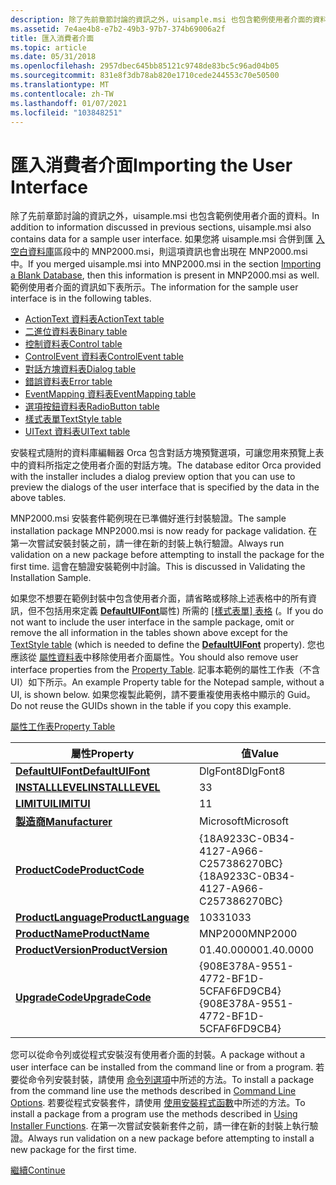 ```yaml
---
description: 除了先前章節討論的資訊之外，uisample.msi 也包含範例使用者介面的資料。
ms.assetid: 7e4ae4b8-e7b2-49b3-97b7-374b69006a2f
title: 匯入消費者介面
ms.topic: article
ms.date: 05/31/2018
ms.openlocfilehash: 2957dbec645bb85121c9748de83bc5c96ad04b05
ms.sourcegitcommit: 831e8f3db78ab820e1710cede244553c70e50500
ms.translationtype: MT
ms.contentlocale: zh-TW
ms.lasthandoff: 01/07/2021
ms.locfileid: "103848251"
---
```

# <a name="importing-the-user-interface"></a><span data-ttu-id="f6921-103">匯入消費者介面</span><span class="sxs-lookup"><span data-stu-id="f6921-103">Importing the User Interface</span></span>

<span data-ttu-id="f6921-104">除了先前章節討論的資訊之外，uisample.msi 也包含範例使用者介面的資料。</span><span class="sxs-lookup"><span data-stu-id="f6921-104">In addition to information discussed in previous sections, uisample.msi also contains data for a sample user interface.</span></span> <span data-ttu-id="f6921-105">如果您將 uisample.msi 合併到匯 [入空白資料庫](importing-a-blank-database.md)區段中的 MNP2000.msi，則這項資訊也會出現在 MNP2000.msi 中。</span><span class="sxs-lookup"><span data-stu-id="f6921-105">If you merged uisample.msi into MNP2000.msi in the section [Importing a Blank Database](importing-a-blank-database.md), then this information is present in MNP2000.msi as well.</span></span> <span data-ttu-id="f6921-106">範例使用者介面的資訊如下表所示。</span><span class="sxs-lookup"><span data-stu-id="f6921-106">The information for the sample user interface is in the following tables.</span></span>

-   [<span data-ttu-id="f6921-107">ActionText 資料表</span><span class="sxs-lookup"><span data-stu-id="f6921-107">ActionText table</span></span>](actiontext-table.md)
-   [<span data-ttu-id="f6921-108">二進位資料表</span><span class="sxs-lookup"><span data-stu-id="f6921-108">Binary table</span></span>](binary-table.md)
-   [<span data-ttu-id="f6921-109">控制資料表</span><span class="sxs-lookup"><span data-stu-id="f6921-109">Control table</span></span>](control-table.md)
-   [<span data-ttu-id="f6921-110">ControlEvent 資料表</span><span class="sxs-lookup"><span data-stu-id="f6921-110">ControlEvent table</span></span>](controlevent-table.md)
-   [<span data-ttu-id="f6921-111">對話方塊資料表</span><span class="sxs-lookup"><span data-stu-id="f6921-111">Dialog table</span></span>](dialog-table.md)
-   [<span data-ttu-id="f6921-112">錯誤資料表</span><span class="sxs-lookup"><span data-stu-id="f6921-112">Error table</span></span>](error-table.md)
-   [<span data-ttu-id="f6921-113">EventMapping 資料表</span><span class="sxs-lookup"><span data-stu-id="f6921-113">EventMapping table</span></span>](eventmapping-table.md)
-   [<span data-ttu-id="f6921-114">選項按鈕資料表</span><span class="sxs-lookup"><span data-stu-id="f6921-114">RadioButton table</span></span>](radiobutton-table.md)
-   [<span data-ttu-id="f6921-115">樣式表單</span><span class="sxs-lookup"><span data-stu-id="f6921-115">TextStyle table</span></span>](textstyle-table.md)
-   [<span data-ttu-id="f6921-116">UIText 資料表</span><span class="sxs-lookup"><span data-stu-id="f6921-116">UIText table</span></span>](uitext-table.md)

<span data-ttu-id="f6921-117">安裝程式隨附的資料庫編輯器 Orca 包含對話方塊預覽選項，可讓您用來預覽上表中的資料所指定之使用者介面的對話方塊。</span><span class="sxs-lookup"><span data-stu-id="f6921-117">The database editor Orca provided with the installer includes a dialog preview option that you can use to preview the dialogs of the user interface that is specified by the data in the above tables.</span></span>

<span data-ttu-id="f6921-118">MNP2000.msi 安裝套件範例現在已準備好進行封裝驗證。</span><span class="sxs-lookup"><span data-stu-id="f6921-118">The sample installation package MNP2000.msi is now ready for package validation.</span></span> <span data-ttu-id="f6921-119">在第一次嘗試安裝封裝之前，請一律在新的封裝上執行驗證。</span><span class="sxs-lookup"><span data-stu-id="f6921-119">Always run validation on a new package before attempting to install the package for the first time.</span></span> <span data-ttu-id="f6921-120">這會在驗證安裝範例中討論。</span><span class="sxs-lookup"><span data-stu-id="f6921-120">This is discussed in Validating the Installation Sample.</span></span>

<span data-ttu-id="f6921-121">如果您不想要在範例封裝中包含使用者介面，請省略或移除上述表格中的所有資訊，但不包括用來定義 [**DefaultUIFont**](defaultuifont.md)屬性) 所需的 [[樣式表單] 表格](textstyle-table.md) (。</span><span class="sxs-lookup"><span data-stu-id="f6921-121">If you do not want to include the user interface in the sample package, omit or remove the all information in the tables shown above except for the [TextStyle table](textstyle-table.md) (which is needed to define the [**DefaultUIFont**](defaultuifont.md) property).</span></span> <span data-ttu-id="f6921-122">您也應該從 [屬性資料表](property-table.md)中移除使用者介面屬性。</span><span class="sxs-lookup"><span data-stu-id="f6921-122">You should also remove user interface properties from the [Property Table](property-table.md).</span></span> <span data-ttu-id="f6921-123">記事本範例的屬性工作表（不含 UI）如下所示。</span><span class="sxs-lookup"><span data-stu-id="f6921-123">An example Property table for the Notepad sample, without a UI, is shown below.</span></span> <span data-ttu-id="f6921-124">如果您複製此範例，請不要重複使用表格中顯示的 Guid。</span><span class="sxs-lookup"><span data-stu-id="f6921-124">Do not reuse the GUIDs shown in the table if you copy this example.</span></span>

[<span data-ttu-id="f6921-125">屬性工作表</span><span class="sxs-lookup"><span data-stu-id="f6921-125">Property Table</span></span>](property-table.md)



| <span data-ttu-id="f6921-126">屬性</span><span class="sxs-lookup"><span data-stu-id="f6921-126">Property</span></span>                                   | <span data-ttu-id="f6921-127">值</span><span class="sxs-lookup"><span data-stu-id="f6921-127">Value</span></span>                                  |
|--------------------------------------------|----------------------------------------|
| [<span data-ttu-id="f6921-128">**DefaultUIFont**</span><span class="sxs-lookup"><span data-stu-id="f6921-128">**DefaultUIFont**</span></span>](defaultuifont.md)     | <span data-ttu-id="f6921-129">DlgFont8</span><span class="sxs-lookup"><span data-stu-id="f6921-129">DlgFont8</span></span>                               |
| [<span data-ttu-id="f6921-130">**INSTALLLEVEL**</span><span class="sxs-lookup"><span data-stu-id="f6921-130">**INSTALLLEVEL**</span></span>](installlevel.md)       | <span data-ttu-id="f6921-131">3</span><span class="sxs-lookup"><span data-stu-id="f6921-131">3</span></span>                                      |
| [<span data-ttu-id="f6921-132">**LIMITUI**</span><span class="sxs-lookup"><span data-stu-id="f6921-132">**LIMITUI**</span></span>](limitui.md)                 | <span data-ttu-id="f6921-133">1</span><span class="sxs-lookup"><span data-stu-id="f6921-133">1</span></span>                                      |
| [<span data-ttu-id="f6921-134">**製造商**</span><span class="sxs-lookup"><span data-stu-id="f6921-134">**Manufacturer**</span></span>](manufacturer.md)       | <span data-ttu-id="f6921-135">Microsoft</span><span class="sxs-lookup"><span data-stu-id="f6921-135">Microsoft</span></span>                              |
| [<span data-ttu-id="f6921-136">**ProductCode**</span><span class="sxs-lookup"><span data-stu-id="f6921-136">**ProductCode**</span></span>](productcode.md)         | <span data-ttu-id="f6921-137">{18A9233C-0B34-4127-A966-C257386270BC}</span><span class="sxs-lookup"><span data-stu-id="f6921-137">{18A9233C-0B34-4127-A966-C257386270BC}</span></span> |
| [<span data-ttu-id="f6921-138">**ProductLanguage**</span><span class="sxs-lookup"><span data-stu-id="f6921-138">**ProductLanguage**</span></span>](productlanguage.md) | <span data-ttu-id="f6921-139">1033</span><span class="sxs-lookup"><span data-stu-id="f6921-139">1033</span></span>                                   |
| [<span data-ttu-id="f6921-140">**ProductName**</span><span class="sxs-lookup"><span data-stu-id="f6921-140">**ProductName**</span></span>](productname.md)         | <span data-ttu-id="f6921-141">MNP2000</span><span class="sxs-lookup"><span data-stu-id="f6921-141">MNP2000</span></span>                                |
| [<span data-ttu-id="f6921-142">**ProductVersion**</span><span class="sxs-lookup"><span data-stu-id="f6921-142">**ProductVersion**</span></span>](productversion.md)   | <span data-ttu-id="f6921-143">01.40.0000</span><span class="sxs-lookup"><span data-stu-id="f6921-143">01.40.0000</span></span>                             |
| [<span data-ttu-id="f6921-144">**UpgradeCode**</span><span class="sxs-lookup"><span data-stu-id="f6921-144">**UpgradeCode**</span></span>](upgradecode.md)         | <span data-ttu-id="f6921-145">{908E378A-9551-4772-BF1D-5CFAF6FD9CB4}</span><span class="sxs-lookup"><span data-stu-id="f6921-145">{908E378A-9551-4772-BF1D-5CFAF6FD9CB4}</span></span> |



 

<span data-ttu-id="f6921-146">您可以從命令列或從程式安裝沒有使用者介面的封裝。</span><span class="sxs-lookup"><span data-stu-id="f6921-146">A package without a user interface can be installed from the command line or from a program.</span></span> <span data-ttu-id="f6921-147">若要從命令列安裝封裝，請使用 [命令列選項](command-line-options.md)中所述的方法。</span><span class="sxs-lookup"><span data-stu-id="f6921-147">To install a package from the command line use the methods described in [Command Line Options](command-line-options.md).</span></span> <span data-ttu-id="f6921-148">若要從程式安裝套件，請使用 [使用安裝程式函數](using-installer-functions.md)中所述的方法。</span><span class="sxs-lookup"><span data-stu-id="f6921-148">To install a package from a program use the methods described in [Using Installer Functions](using-installer-functions.md).</span></span> <span data-ttu-id="f6921-149">在第一次嘗試安裝新套件之前，請一律在新的封裝上執行驗證。</span><span class="sxs-lookup"><span data-stu-id="f6921-149">Always run validation on a new package before attempting to install a new package for the first time.</span></span>

[<span data-ttu-id="f6921-150">繼續</span><span class="sxs-lookup"><span data-stu-id="f6921-150">Continue</span></span>](validating-an-installation-database.md)

 

 




